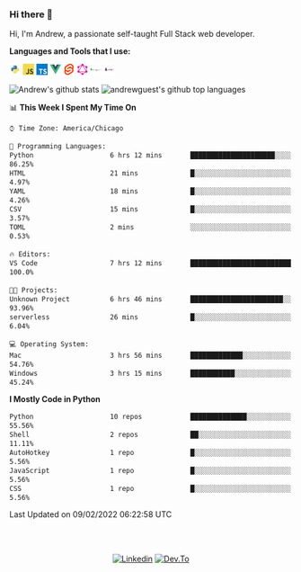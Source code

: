 ### Hi there 👋

Hi, I'm Andrew, a passionate self-taught Full Stack web developer.

**Languages and Tools that I use:**  

<code><img height="20" src="https://raw.githubusercontent.com/github/explore/80688e429a7d4ef2fca1e82350fe8e3517d3494d/topics/python/python.png"></code>
<code><img height="20" src="https://raw.githubusercontent.com/github/explore/80688e429a7d4ef2fca1e82350fe8e3517d3494d/topics/javascript/javascript.png"></code>
<code><img height="20" src="https://raw.githubusercontent.com/github/explore/80688e429a7d4ef2fca1e82350fe8e3517d3494d/topics/typescript/typescript.png"></code>
<code><img height="20" src="https://raw.githubusercontent.com/github/explore/80688e429a7d4ef2fca1e82350fe8e3517d3494d/topics/vue/vue.png"></code>
<code><img height="20" src="https://raw.githubusercontent.com/github/explore/42198dc9113595ddd22cc12771bb719c8cf08b67/topics/svelte/svelte.png"></code>
<code><img height="20" src="https://raw.githubusercontent.com/github/explore/5c058a388828bb5fde0bcafd4bc867b5bb3f26f3/topics/graphql/graphql.png"></code>
<code><img height="20" src="https://raw.githubusercontent.com/github/explore/80688e429a7d4ef2fca1e82350fe8e3517d3494d/topics/mongodb/mongodb.png"></code>
<code><img height="20" src="https://raw.githubusercontent.com/github/explore/d106aa3f6fa091ab80ab5c8cf0d931baff3caaea/topics/elixir/elixir.png"></code>

![Andrew's github stats](https://github-readme-stats.vercel.app/api?username=andrewguest&show_icons=true&theme=vue-dark&count_private=true)
<img height="180em" src="https://github-readme-stats.vercel.app/api/top-langs/?username=andrewguest&theme=vue-dark&layout=compact" alt="andrewguest's github top languages" />

<!--START_SECTION:waka-->
📊 **This Week I Spent My Time On** 

```text
⌚︎ Time Zone: America/Chicago

💬 Programming Languages: 
Python                   6 hrs 12 mins       █████████████████████░░░░   86.25% 
HTML                     21 mins             █░░░░░░░░░░░░░░░░░░░░░░░░   4.97% 
YAML                     18 mins             █░░░░░░░░░░░░░░░░░░░░░░░░   4.26% 
CSV                      15 mins             █░░░░░░░░░░░░░░░░░░░░░░░░   3.57% 
TOML                     2 mins              ░░░░░░░░░░░░░░░░░░░░░░░░░   0.53%

🔥 Editors: 
VS Code                  7 hrs 12 mins       █████████████████████████   100.0%

🐱‍💻 Projects: 
Unknown Project          6 hrs 46 mins       ███████████████████████░░   93.96% 
serverless               26 mins             █░░░░░░░░░░░░░░░░░░░░░░░░   6.04%

💻 Operating System: 
Mac                      3 hrs 56 mins       █████████████░░░░░░░░░░░░   54.76% 
Windows                  3 hrs 15 mins       ███████████░░░░░░░░░░░░░░   45.24%

```

**I Mostly Code in Python** 

```text
Python                   10 repos            ██████████████░░░░░░░░░░░   55.56% 
Shell                    2 repos             ██░░░░░░░░░░░░░░░░░░░░░░░   11.11% 
AutoHotkey               1 repo              █░░░░░░░░░░░░░░░░░░░░░░░░   5.56% 
JavaScript               1 repo              █░░░░░░░░░░░░░░░░░░░░░░░░   5.56% 
CSS                      1 repo              █░░░░░░░░░░░░░░░░░░░░░░░░   5.56%

```



 Last Updated on 09/02/2022 06:22:58 UTC
<!--END_SECTION:waka-->

<br><br>
<p align="center">
   <a href="https://www.linkedin.com/in/andrew-guest-a891759a" target="_blank"><img src="https://img.shields.io/badge/LinkedIn-0077B5?style=for-the-badge&logo=linkedin&logoColor=white" alt="Linkedin"></a>
  <a href="https://dev.to/aguest" target="_blank"><img src="https://img.shields.io/badge/Dev.to-0A0A0A?style=for-the-badge&logo=dev%2Eto&logoColor=white" alt="Dev.To"></a>
</p>
